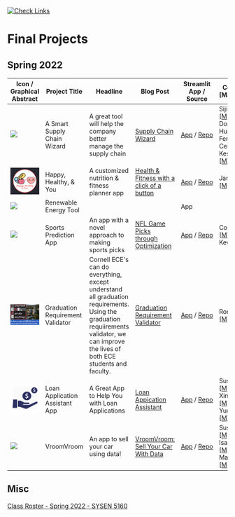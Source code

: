 [![Check Links](https://github.com/CornellSystemsEngineering/SYSEN-5160/actions/workflows/link-checker.yml/badge.svg)](https://github.com/CornellSystemsEngineering/SYSEN-5160/actions/workflows/link-checker.yml)


# Final Projects

## Spring 2022

| Icon / Graphical Abstract                                                                  | **Project Title**                | **Headline**                                                                                                                                                                             | **Blog Post**                                                                                                                                         | **Streamlit App / Source**                                                                                                                                          | **Contributors** [Mail\|LinkedIn]                                                                                                                                                                                                                                                                                                           |
| ------------------------------------------------------------------------------------------ | -------------------------------- | ---------------------------------------------------------------------------------------------------------------------------------------------------------------------------------------- | ----------------------------------------------------------------------------------------------------------------------------------------------------- | ------------------------------------------------------------------------------------------------------------------------------------------------------------------- | ------------------------------------------------------------------------------------------------------------------------------------------------------------------------------------------------------------------------------------------------------------------------------------------------------------------------------------------- |
| ![](https://streamlit.io/images/brand/streamlit-mark-light.png)                            | A Smart Supply Chain Wizard      | A great tool will help the company better manage the supply chain                                                                                                                        | [Supply Chain Wizard](https://medium.com/@dh734/supply-chain-wizard-89263ccd13c3)                                                                     | [App](https://share.streamlit.io/fcelya/sysen5160-scm-tool/main/main.py) / [Repo](https://github.com/fcelya/sysen5160-scm-tool)                                     | Sijie Chen [[M](mailto:chensijie1225@gmail.com)\|[L](https://www.linkedin.com/in/sijie-c-8559a6220/)] <br />Donghao Huang [[M](mailto:dh734@cornell.edu)\]  <br />Fernando Celaya [[M](mailto:fernando.celaya@alu.comillas.edu)\|[L](https://www.linkedin.com/in/fernando-celaya-oyon/)]<br /> Keshan Chen [[M](mailto:kc766@cornell.edu)] |
| ![](https://raw.githubusercontent.com/jmd543/Final_Project/main/icon.PNG)                  | Happy, Healthy, & You            | A customized nutrition & fitness planner app                                                                                                                                             | [Health & Fitness with a click of a button](https://medium.com/@jmd543/health-fitness-with-a-click-of-a-button-6842c934cd4f)                          | [App](https://share.streamlit.io/jmd543/final_project/main/final_project_app.py) / [Repo](https://github.com/jmd543/Final_Project)                                  | Jamie Donahue [[M](mailto:jmd543@cornell.edu)\|[L](https://www.linkedin.com/in/jamie-donahue-05262410b/)]                                                                                                                                                                                                                                   |
| ![](https://streamlit.io/images/brand/streamlit-mark-light.png)                            | Renewable Energy Tool            |                                                                                                                                                                                          |                                                                                                                                                       |  App                                                                                                                                                                   |                                                                                                                                                                                                                                                                                                                                             |
| ![](https://streamlit.io/images/brand/streamlit-mark-light.png)                            | Sports Prediction App            | An app with a novel approach to making sports picks                                                                                                                                      | [NFL Game Picks through Optimization](https://medium.com/@kl938_46540/the-key-features-to-beating-the-odds-c9149c227982)                              | [App](https://share.streamlit.io/chawk89/sysen5160/main/nfl_prediction_app.py) / [Repo](https://github.com/chawk89/SYSEN5160)                                       | Colby Hawker [[M](mailto:ch955@cornell.edu)] <br /> Kevin Lee [[M](mailto:kl938@cornell.edu)]                                                                                                                                                                                                                                               |
| ![](/assets/images/Graduation_Icon.png)                                                    | Graduation Requirement Validator | Cornell ECE's can do everything, except understand all graduation requirements. Using the graduation requiirements validator, we can improve the lives of both ECE students and faculty. | [Graduation Requirement Validator](https://medium.com/@rrs234/improve-your-collegiate-experience-with-an-automated-graduation-validator-de6edb89d1f7) | [App](https://share.streamlit.io/roninsharma25/graduation-requirements-validator/main) / [Repo](https://github.com/roninsharma25/Graduation-Requirements-Validator) | Ronin Sharma [[M](mailto:rrs234@cornell.edu)\|[L](https://www.linkedin.com/in/ronin-sharma-8214b7146/)]                                                                                                                                                                                                                                     |
| ![](https://raw.githubusercontent.com/kitsusan1998/SYSEN-5160--Final-Version/main/pic.jpg) | Loan Application Assistant App   | A Great App to Help You with Loan Applications                                                                                                                                           | [Loan Appication Assistant](https://medium.com/@fw249/loan-application-assistant-for-credit-applicants-47bc02123e15)                                  | [App](https://share.streamlit.io/kitsusan1998/sysen-5160--final-version/main/app.py) / [Repo](https://github.com/kitsusan1998/SYSEN-5160--Final-Version)            | Susan Wu [[M](mailto:fw249@cornell.edu)\|[L](https://www.linkedin.com/feed/)] <br /> Xinzhu Wang [[M](mailto:xw486@cornell.edu)\|[L](https://www.linkedin.com/in/xinzhu-wang/)] <br /> Yuchen Tang [[M](mailto:yt388@cornell.edu)]                                                                                                          |
| ![](https://i.ibb.co/6gQm7wS/Screen-Shot-2022-05-08-at-10-48-19-AM.png)                    | VroomVroom                       | An app to sell your car using data!                                                                                                                                                      | [VroomVroom: Sell Your Car With Data](https://medium.com/@spg67/vroomvroom-sell-your-car-with-data-97925964ebb6)                                      | [App](https://share.streamlit.io/sushantgadgil/VroomVroom/main/) / [Repo](https://github.com/sushantgadgil/VroomVroom)                                              | Sushant Gadgil [[M](mailto:spg67@cornell.edu)\|[L](https://www.linkedin.com/in/sushantgadgil/)] <br /> Isabel Richter [[M](mailto:ijr25@cornell.edu)\|[L](https://www.linkedin.com/in/isabel-richter-973a27126/)] <br /> Mariya Tasnim [[M](mailto:mt667@cornell.edu)\|[L](https://www.linkedin.com/in/mariya-tasnim-262115189/)]           |

## Misc

[Class Roster - Spring 2022 - SYSEN 5160](https://classes.cornell.edu/browse/roster/SP22/class/SYSEN/5160)
